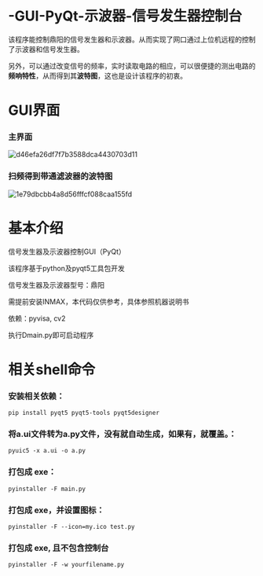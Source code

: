 # -GUI-PyQt-示波器-信号发生器控制台

该程序能控制鼎阳的信号发生器和示波器。从而实现了网口通过上位机远程的控制了示波器和信号发生器。

另外，可以通过改变信号的频率，实时读取电路的相应，可以很便捷的测出电路的**频响特性**，从而得到其**波特图**，这也是设计该程序的初衷。

# GUI界面
### 主界面
![d46efa26df7f7b3588dca4430703d11](https://github.com/L-Rocket/-GUI-PyQt-/assets/93325265/bfe5949d-8481-4ffa-9d5b-28bfd6f73c7f)
### 扫频得到带通滤波器的波特图
![1e79dbcbb4a8d56fffcf088caa155fd](https://github.com/L-Rocket/-GUI-PyQt-/assets/93325265/fe62c70e-0920-4c44-b243-145c3ce8a9b5)

# 基本介绍



信号发生器及示波器控制GUI（PyQt）

该程序基于python及pyqt5工具包开发

信号发生器及示波器型号：鼎阳

需提前安装INMAX，本代码仅供参考，具体参照机器说明书

依赖：pyvisa, cv2

执行Dmain.py即可启动程序


# 相关shell命令


### 安装相关依赖：
```shell
pip install pyqt5 pyqt5-tools pyqt5designer 
```


### 将a.ui文件转为a.py文件，没有就自动生成，如果有，就覆盖。：
```shell
pyuic5 -x a.ui -o a.py          
```


### 打包成 exe：
```shell
​pyinstaller -F main.py    
```

### 打包成 exe，并设置图标：
```shell
pyinstaller -F --icon=my.ico test.py   
```

### 打包成 exe, 且不包含控制台
```shell
pyinstaller -F -w yourfilename.py 
```






